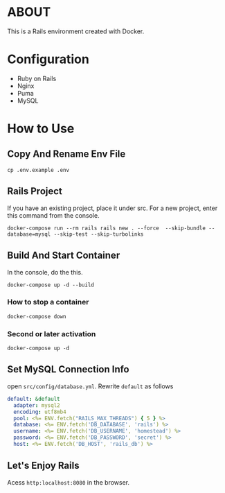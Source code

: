 # ABOUT

This is a Rails environment created with Docker.

# Configuration

- Ruby on Rails
- Nginx
- Puma
- MySQL

# How to Use

## Copy And Rename Env File

```
cp .env.example .env
```

## Rails Project

If you have an existing project, place it under src.
For a new project, enter this command from the console.

```
docker-compose run --rm rails rails new . --force  --skip-bundle --database=mysql --skip-test --skip-turbolinks
```

## Build And Start Container

In the console, do the this.

```
docker-compose up -d --build
```

 ### How to stop a container

 ```
 docker-compose down
 ```

 ### Second or later activation

 ``` 
docker-compose up -d
 ```

## Set MySQL Connection Info

open `src/config/database.yml`.
Rewrite `default` as follows

```yml
default: &default
  adapter: mysql2
  encoding: utf8mb4
  pool: <%= ENV.fetch("RAILS_MAX_THREADS") { 5 } %>
  database: <%= ENV.fetch('DB_DATABASE', 'rails') %>
  username: <%= ENV.fetch('DB_USERNAME', 'homestead') %>
  password: <%= ENV.fetch('DB_PASSWORD', 'secret') %>
  host: <%= ENV.fetch('DB_HOST', 'rails_db') %>
```

## Let's Enjoy Rails

Acess `http:localhost:8080` in the browser.
